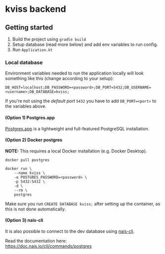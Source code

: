 # kviss backend

## Getting started

1. Build the project using `gradle build`
2. Setup database (read more below) and add env variables to run config.
3. Run `Application.kt`

### Local database

Environment variables needed to run the application locally will look something like this
(change according to your setup):

`DB_HOST=localhost;DB_PASSWORD=<password>;DB_PORT=5432;DB_USERNAME=<username>;DB_DATABASE=kviss;`

If you're not using the _default port_ `5432` you have to add `DB_PORT=<port>` to the variables above.

#### (Option 1) Postgres.app

[Postgres.app](https://postgresapp.com/) is a lightweight and full-featured PostgreSQL installation.

#### (Option 2) Docker postgres

**NOTE:** This requires a local Docker installation (e.g. Docker Desktop).

```shell
docker pull postgres
```

```shell
docker run \
    --name kviss \
    -e POSTGRES_PASSWORD=<password> \
    -p 5432:5432 \
    -d \
    --rm \
    postgres
```

Make sure you run `CREATE DATABASE kviss;` after setting up the container, as this is not done automatically.

#### (Option 3) nais-cli

It is also possible to connect to the dev database using [nais-cli](https://doc.nais.io/cli/).

Read the documentation here: \
https://doc.nais.io/cli/commands/postgres
